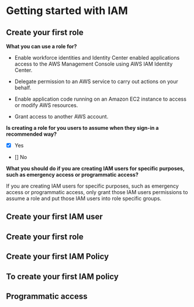 # Getting started with IAM

## Create your first role

**What you can use a role for?**

* Enable workforce identities and Identity Center enabled applications access to the AWS Management Console using AWS IAM Identity Center.

* Delegate permission to an AWS service to carry out actions on your behalf.

* Enable application code running on an Amazon EC2 instance to access or modify AWS resources.

* Grant access to another AWS account.

**Is creating a role for you users to assume when they sign-in a recommended way?**

- [x] Yes
- [] No


**What you should do if you are creating IAM users for specific purposes, such as emergency access or programmatic access?**

If you are creating IAM users for specific purposes, such as emergency access or programmatic access, only grant those IAM users permissions to assume a role and put those IAM users into role specific groups.

## Create your first IAM user

## Create your first role

## Create your first IAM Policy

## To create your first IAM policy

## Programmatic access

